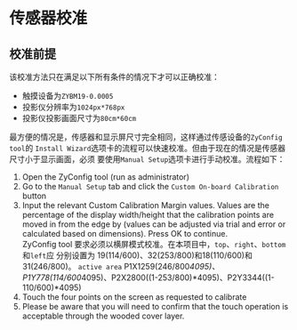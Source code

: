# 传感器校准

## 校准前提
该校准方法只在满足以下所有条件的情况下才可以正确校准：
* 触摸设备为`ZYBM19-0.0005`
* 投影仪分辨率为`1024px*768px`
* 投影仪投影画面尺寸为`80cm*60cm`

最方便的情况是，传感器和显示屏尺寸完全相同，这样通过传感设备的`ZyConfig tool`的
`Install Wizard`选项卡的流程可以快速校准。但由于现在的情况是传感器尺寸小于显示画面，必须
要使用`Manual Setup`选项卡进行手动校准。流程如下：
1. Open the ZyConfig tool (run as administrator)  
2. Go to the `Manual Setup` tab and click the `Custom On-board Calibration`
button
3. Input the relevant Custom Calibration Margin values. Values are the
percentage of the display width/height that the calibration points are moved in
from the edge by (values can be adjusted via trial and error or calculated based
on dimensions). Press OK to continue.  
ZyConfig tool 要求必须以横屏模式校准。在本项目中，`top`、`right`、`bottom`和`left`应
分别设置为 19(114/600)、32(253/800)和18(110/600)和31(246/800)。
`active area` P1X1259(246/800*4095)、P1Y778(114/600*4095)、P2X2800((1-253/800)*4095)、P2Y3344((1-110/600)*4095)
4. Touch the four points on the screen as requested to calibrate
5. Please be aware that you will need to confirm that the touch operation is acceptable through the wooded cover layer.
